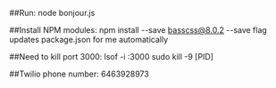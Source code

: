 ##Run:
node bonjour.js

##Install NPM modules:
npm install --save basscss@8.0.2
--save flag updates package.json for me automatically

##Need to kill port 3000:
lsof -i :3000
sudo kill -9 [PID] 

##Twilio phone number:
6463928973